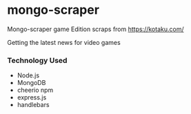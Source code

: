 # mongo-scraper

Mongo-scraper game Edition scraps from https://kotaku.com/

Getting the latest news for video games

### Technology Used 
* Node.js
* MongoDB
* cheerio npm
* express.js
* handlebars
